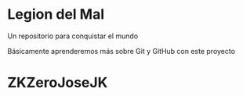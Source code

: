 # Legion del Mal
Un repositorio para conquistar el mundo

Básicamente aprenderemos más sobre Git y GitHub con este proyecto


# ZKZeroJoseJK